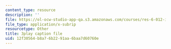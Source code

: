 ```yaml
---
content_type: resource
description: ''
file: https://ol-ocw-studio-app-qa.s3.amazonaws.com/courses/res-6-012-introduction-to-probability-spring-2018/12f30564b8a76b2291aa6baa7d60760e_RgGFvOpcQXY.srt
file_type: application/x-subrip
resourcetype: Other
title: 3play caption file
uid: 12f30564-b8a7-6b22-91aa-6baa7d60760e
---
```

